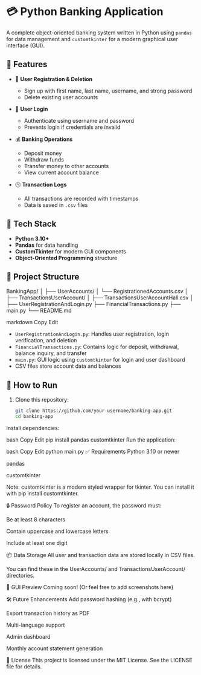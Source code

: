 # 💳 Python Banking Application

A complete object-oriented banking system written in Python using `pandas` for data management and `customtkinter` for a modern graphical user interface (GUI).

## 🚀 Features

- 🧾 **User Registration & Deletion**
  - Sign up with first name, last name, username, and strong password
  - Delete existing user accounts

- 🔐 **User Login**
  - Authenticate using username and password
  - Prevents login if credentials are invalid

- 💰 **Banking Operations**
  - Deposit money
  - Withdraw funds
  - Transfer money to other accounts
  - View current account balance

- 🕓 **Transaction Logs**
  - All transactions are recorded with timestamps
  - Data is saved in `.csv` files

## 🧠 Tech Stack

- **Python 3.10+**
- **Pandas** for data handling
- **CustomTkinter** for modern GUI components
- **Object-Oriented Programming** structure

## 📁 Project Structure

BankingApp/
│
├── UserAccounts/
│ └── RegistrationedAccounts.csv
│
├── TransactionsUserAccount/
│ ├── TransactionsUserAccountHall.csv
│
├── UserRegistrationAndLogin.py
├── FinancialTransactions.py
├── main.py
└── README.md

markdown
Copy
Edit

- `UserRegistrationAndLogin.py`: Handles user registration, login verification, and deletion
- `FinancialTransactions.py`: Contains logic for deposit, withdrawal, balance inquiry, and transfer
- `main.py`: GUI logic using `customtkinter` for login and user dashboard
- CSV files store account data and balances

## 🧪 How to Run

1. Clone this repository:
   ```bash
   git clone https://github.com/your-username/banking-app.git
   cd banking-app
Install dependencies:

bash
Copy
Edit
pip install pandas customtkinter
Run the application:

bash
Copy
Edit
python main.py
✅ Requirements
Python 3.10 or newer

pandas

customtkinter

Note: customtkinter is a modern styled wrapper for tkinter. You can install it with pip install customtkinter.

🔒 Password Policy
To register an account, the password must:

Be at least 8 characters

Contain uppercase and lowercase letters

Include at least one digit

📦 Data Storage
All user and transaction data are stored locally in CSV files.

You can find these in the UserAccounts/ and TransactionsUserAccount/ directories.

📸 GUI Preview
Coming soon! (Or feel free to add screenshots here)

🛠 Future Enhancements
Add password hashing (e.g., with bcrypt)

Export transaction history as PDF

Multi-language support

Admin dashboard

Monthly account statement generation

📄 License
This project is licensed under the MIT License. See the LICENSE file for details.
